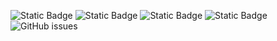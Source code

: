 ![Static Badge](https://img.shields.io/badge/blacklists-60-000000) ![Static Badge](https://img.shields.io/badge/blacklisted-2835273-cc0000) ![Static Badge](https://img.shields.io/badge/whitelisted-2244-00CC00) ![Static Badge](https://img.shields.io/badge/streaming_blacklist-28107-000000) ![GitHub issues](https://img.shields.io/github/issues/fabriziosalmi/blacklists)
